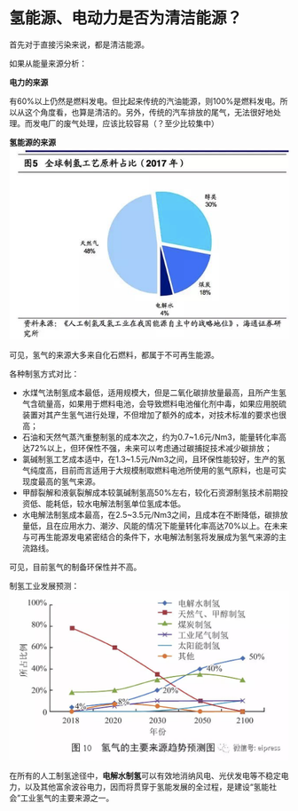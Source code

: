# 氢能源、电动力是否为清洁能源？


首先对于直接污染来说，都是清洁能源。

如果从能量来源分析：

**电力的来源**

有60%以上仍然是燃料发电。但比起来传统的汽油能源，则100%是燃料发电。所以从这个角度看，也算是清洁的。另外，传统的汽车排放的尾气，无法很好地处理。而发电厂的废气处理，应该比较容易（？至少比较集中）

**氢能源的来源**
![](assets/氢能源、电动力是否为清洁能源？/image-20230523234159740.png)

可见，氢气的来源大多来自化石燃料，都属于不可再生能源。

各种制氢方式对比：

-   水煤气法制氢成本最低，适用规模大，但是二氧化碳排放量最高，且所产生氢气含硫量高，如果用于燃料电池，会导致燃料电池催化剂中毒，如果应用脱硫装置对其产生氢气进行处理，不但增加了额外的成本，对技术标准的要求也很高；
-   石油和天然气蒸汽重整制氢的成本次之，约为0.7~1.6元/Nm3，能量转化率高达72%以上，但环保性不强，未来可以考虑通过碳捕捉技术减少碳排放；
-   氯碱制氢工艺成本适中，在1.3~1.5元/Nm3之间，且环保性能较好，生产的氢气纯度高，目前而言适用于大规模制取燃料电池所使用的氢气原料，也是可实现度最高的氢气来源。
-   甲醇裂解和液氨裂解成本较氯碱制氢高50%左右，较化石资源制氢技术前期投资低、能耗低，较水电解法制氢单位氢成本低。
-   水电解法制氢成本最高，在2.5~3.5元/Nm3之间，且成本在不断降低，碳排放量低，且在应用水力、潮汐、风能的情况下能量转化率高达70%以上。在未来与可再生能源发电紧密结合的条件下，水电解法制氢将发展成为氢气来源的主流路线。

可见，目前氢气的制备环保性并不高。

制氢工业发展预测：
![](assets/氢能源、电动力是否为清洁能源？/image-20230523234236832.png)

在所有的人工制氢途径中，**电解水制氢**可以有效地消纳风电、光伏发电等不稳定电力，以及其他富余波谷电力，因而将贯穿于氢能发展的全过程，是建设“氢能社会”工业氢气的主要来源之一。
